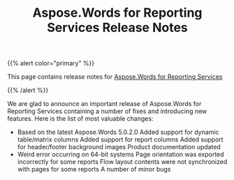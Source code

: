 ﻿---
title: Aspose.Words for Reporting Services Release Notes
articleTitle: Aspose.Words for Reporting Services Release Notes
linktitle: Aspose.Words for Reporting Services Release Notes
description: "Aspose.Words for Reporting Services Release Notes – the latest updates and fixes."
type: docs
weight: 40
url: /reportingservices/aspose-words-for-reporting-services-release-notes/
---

{{% alert color="primary" %}}

This page contains release notes for [Aspose.Words for Reporting Services](https://downloads.aspose.com/words/reportingservices/new-releases/aspose.words-for-reporting-services/)

{{% /alert %}}

We are glad to announce an important release of Aspose.Words for Reporting Services containing a number of fixes and introducing new features. Here is the list of most valuable changes:

- Based on the latest Aspose.Words 5.0.2.0
  Added support for dynamic table/matrix columns 
  Added support for report columns 
  Added support for header/footer background images 
  Product documentation updated 
- Weird error occurring on 64-bit systems
  Page orientation was exported incorrectly for some reports 
  Flow layout contents were not synchronized with pages for some reports 
  A number of minor bugs 
